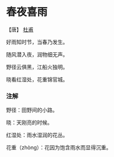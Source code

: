 # 春夜喜雨

【唐】 [杜甫 ](https://hanyu.baidu.com/s?wd=杜甫)



好雨知时节，当春乃发生。

随风潜入夜，润物细无声。

野径云俱黑，江船火独明。

晓看红湿处，花重锦官城。



### 注解

野径：田野间的小路。

晓：天刚亮的时候。

红湿处：雨水湿润的花丛。

花重（zhòng）：花因为饱含雨水而显得沉重。
